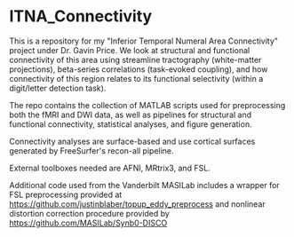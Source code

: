 # ITNA_Connectivity
This is a repository for my "Inferior Temporal Numeral Area Connectivity" project under Dr. Gavin Price. We look at structural and functional connectivity of this area using streamline tractography (white-matter projections), beta-series correlations (task-evoked coupling), and how connectivity of this region relates to its functional selectivity (within a digit/letter detection task).

The repo contains the collection of MATLAB scripts used for preprocessing both the fMRI and DWI data, as well as pipelines for structural and functional connectivity, statistical analyses, and figure generation.

Connectivity analyses are surface-based and use cortical surfaces generated by FreeSurfer's recon-all pipeline.

External toolboxes needed are AFNI, MRtrix3, and FSL.

Additional code used from the Vanderbilt MASILab includes a wrapper for FSL preprocessing provided at https://github.com/justinblaber/topup_eddy_preprocess and nonlinear distortion correction procedure provided by https://github.com/MASILab/Synb0-DISCO 
